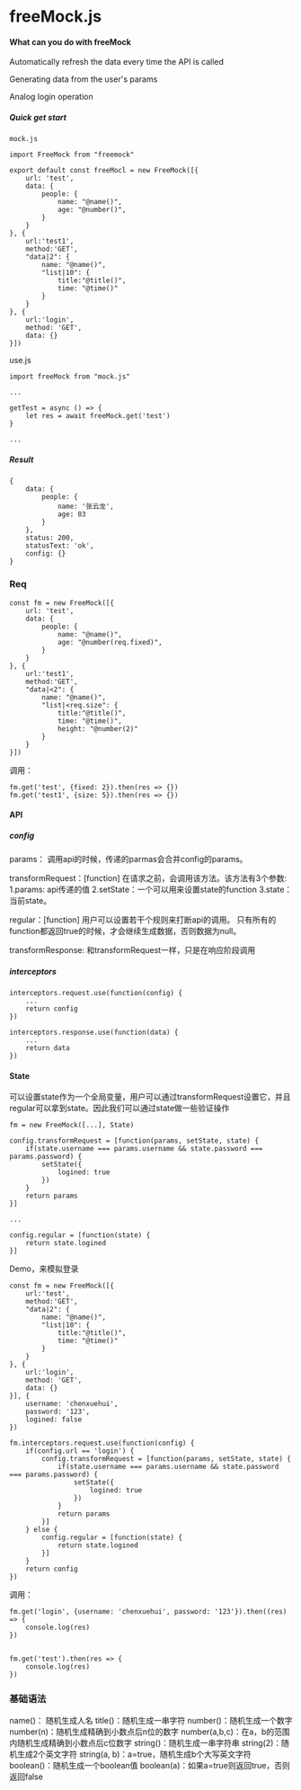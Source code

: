 # freeMock.js

#### What can you do with freeMock

Automatically refresh the data every time the API is called

Generating data from the user's params

Analog login operation


##### Quick get start

```
mock.js

import FreeMock from "freemock"

export default const freeMocl = new FreeMock([{
    url: 'test',
    data: {
        people: {
            name: "@name()",
            age: "@number()",
        }
    }
}, {
    url:'test1',
    method:'GET',
    "data|2": {
        name: "@name()",
        "list|10": {
            title:"@title()",
            time: "@time()"
        }
    }
}, {
    url:'login',
    method: 'GET',
    data: {}
}])
```
use.js
```
import freeMock from "mock.js"

...

getTest = async () => {
    let res = await freeMock.get('test')
}

...

```

##### Result

```
{ 
    data: { 
        people: { 
            name: '张云龙', 
            age: 83
        } 
    },
    status: 200,
    statusText: 'ok',
    config: {}
}

```
### Req

```
const fm = new FreeMock([{
    url: 'test',
    data: {
        people: {
            name: "@name()",
            age: "@number(req.fixed)",
        }
    }
}, {
    url:'test1',
    method:'GET',
    "data|<2": {
        name: "@name()",
        "list|<req.size": {
            title:"@title()",
            time: "@time()",
            height: "@number(2)"
        }
    }
}])
```
调用：

```
fm.get('test', {fixed: 2}).then(res => {})
fm.get('test1', {size: 5}).then(res => {})
```
#### API

##### config

params： 调用api的时候，传递的parmas会合并config的params。

transformRequest：[function]
    在请求之前，会调用该方法。该方法有3个参数:
    1.params: api传递的值 
    2.setState：一个可以用来设置state的function
    3.state：当前state。
    
regular：[function]
    用户可以设置若干个规则来打断api的调用。
    只有所有的function都返回true的时候，才会继续生成数据，否则数据为null。


transformResponse:
    和transformRequest一样，只是在响应阶段调用

##### interceptors

```
interceptors.request.use(function(config) {
    ...
    return config
})

interceptors.response.use(function(data) {
    ...
    return data
})

```

#### State
 可以设置state作为一个全局变量，用户可以通过transformRequest设置它，并且regular可以拿到state。因此我们可以通过state做一些验证操作
```
fm = new FreeMock([...], State)

config.transformRequest = [function(params, setState, state) {
    if(state.username === params.username && state.password === params.password) {
        setState({
            logined: true 
        })
    }
    return params
}]

...

config.regular = [function(state) {
    return state.logined
}]

```

Demo，来模拟登录

```
const fm = new FreeMock([{
    url:'test',
    method:'GET',
    "data|2": {
        name: "@name()",
        "list|10": {
            title:"@title()",
            time: "@time()"
        }
    }
}, {
    url:'login',
    method: 'GET',
    data: {}
}], {
    username: 'chenxuehui',
    password: '123',
    logined: false
})

fm.interceptors.request.use(function(config) {
    if(config.url == 'login') {
        config.transformRequest = [function(params, setState, state) {
            if(state.username === params.username && state.password === params.password) {
                setState({
                    logined: true 
                })
            }
            return params
        }]
    } else {
        config.regular = [function(state) {
            return state.logined
        }]
    }
    return config
})

```

调用：
```
fm.get('login', {username: 'chenxuehui', password: '123'}).then((res) => {
    console.log(res)
})


fm.get('test').then(res => {
    console.log(res)
})
```
### 基础语法
name()： 随机生成人名
title()：随机生成一串字符
number()：随机生成一个数字
number(n)：随机生成精确到小数点后n位的数字
number(a,b,c)：在a，b的范围内随机生成精确到小数点后c位数字
string()：随机生成一串字符串
string(2)：随机生成2个英文字符
string(a, b)：a=true，随机生成b个大写英文字符
boolean()：随机生成一个boolean值
boolean(a)：如果a=true则返回true，否则返回false